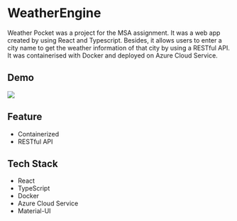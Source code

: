 # WeatherEngine
Weather Pocket was a project for the MSA assignment. It was a web app created by using React and Typescript. Besides, it allows users to enter a city name to get the weather information of that city by using a RESTful API. It was containerised with Docker and deployed on Azure Cloud Service.

## Demo
<img src="image/image.png" >

## Feature

- Containerized
- RESTful API

## Tech Stack

- React
- TypeScript
- Docker
- Azure Cloud Service
- Material-UI
